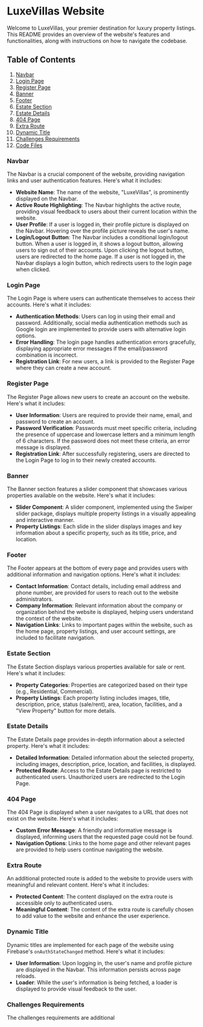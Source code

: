 # LuxeVillas Website

Welcome to LuxeVillas, your premier destination for luxury property listings. This README provides an overview of the website's features and functionalities, along with instructions on how to navigate the codebase.

## Table of Contents

1. [Navbar](#navbar)
2. [Login Page](#login-page)
3. [Register Page](#register-page)
4. [Banner](#banner)
5. [Footer](#footer)
6. [Estate Section](#estate-section)
7. [Estate Details](#estate-details)
8. [404 Page](#404-page)
9. [Extra Route](#extra-route)
10. [Dynamic Title](#dynamic-title)
11. [Challenges Requirements](#challenges-requirements)
12. [Code Files](#code-files)


### Navbar

The Navbar is a crucial component of the website, providing navigation links and user authentication features. Here's what it includes:

- **Website Name**: The name of the website, "LuxeVillas", is prominently displayed on the Navbar.
- **Active Route Highlighting**: The Navbar highlights the active route, providing visual feedback to users about their current location within the website.
- **User Profile**: If a user is logged in, their profile picture is displayed on the Navbar. Hovering over the profile picture reveals the user's name.
- **Login/Logout Button**: The Navbar includes a conditional login/logout button. When a user is logged in, it shows a logout button, allowing users to sign out of their accounts. Upon clicking the logout button, users are redirected to the home page. If a user is not logged in, the Navbar displays a login button, which redirects users to the login page when clicked.

### Login Page

The Login Page is where users can authenticate themselves to access their accounts. Here's what it includes:

- **Authentication Methods**: Users can log in using their email and password. Additionally, social media authentication methods such as Google login are implemented to provide users with alternative login options.
- **Error Handling**: The login page handles authentication errors gracefully, displaying appropriate error messages if the email/password combination is incorrect.
- **Registration Link**: For new users, a link is provided to the Register Page where they can create a new account.

### Register Page

The Register Page allows new users to create an account on the website. Here's what it includes:

- **User Information**: Users are required to provide their name, email, and password to create an account.
- **Password Verification**: Passwords must meet specific criteria, including the presence of uppercase and lowercase letters and a minimum length of 6 characters. If the password does not meet these criteria, an error message is displayed.
- **Registration Link**: After successfully registering, users are directed to the Login Page to log in to their newly created accounts.

### Banner

The Banner section features a slider component that showcases various properties available on the website. Here's what it includes:

- **Slider Component**: A slider component, implemented using the Swiper slider package, displays multiple property listings in a visually appealing and interactive manner.
- **Property Listings**: Each slide in the slider displays images and key information about a specific property, such as its title, price, and location.

### Footer

The Footer appears at the bottom of every page and provides users with additional information and navigation options. Here's what it includes:

- **Contact Information**: Contact details, including email address and phone number, are provided for users to reach out to the website administrators.
- **Company Information**: Relevant information about the company or organization behind the website is displayed, helping users understand the context of the website.
- **Navigation Links**: Links to important pages within the website, such as the home page, property listings, and user account settings, are included to facilitate navigation.

### Estate Section

The Estate Section displays various properties available for sale or rent. Here's what it includes:

- **Property Categories**: Properties are categorized based on their type (e.g., Residential, Commercial).
- **Property Listings**: Each property listing includes images, title, description, price, status (sale/rent), area, location, facilities, and a "View Property" button for more details.

### Estate Details

The Estate Details page provides in-depth information about a selected property. Here's what it includes:

- **Detailed Information**: Detailed information about the selected property, including images, description, price, location, and facilities, is displayed.
- **Protected Route**: Access to the Estate Details page is restricted to authenticated users. Unauthorized users are redirected to the Login Page.

### 404 Page

The 404 Page is displayed when a user navigates to a URL that does not exist on the website. Here's what it includes:

- **Custom Error Message**: A friendly and informative message is displayed, informing users that the requested page could not be found.
- **Navigation Options**: Links to the home page and other relevant pages are provided to help users continue navigating the website.

### Extra Route

An additional protected route is added to the website to provide users with meaningful and relevant content. Here's what it includes:

- **Protected Content**: The content displayed on the extra route is accessible only to authenticated users.
- **Meaningful Content**: The content of the extra route is carefully chosen to add value to the website and enhance the user experience.

### Dynamic Title

Dynamic titles are implemented for each page of the website using Firebase's `onAuthStateChanged` method. Here's what it includes:

- **User Information**: Upon logging in, the user's name and profile picture are displayed in the Navbar. This information persists across page reloads.
- **Loader**: While the user's information is being fetched, a loader is displayed to provide visual feedback to the user.

### Challenges Requirements

The challenges requirements are additional
